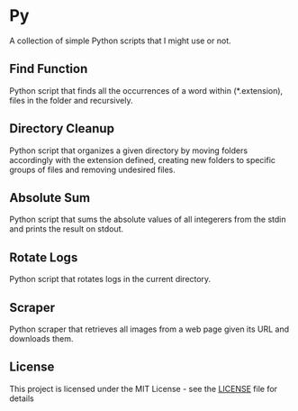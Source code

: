 # Py

A collection of simple Python scripts that I might use or not.

## Find Function
Python script that finds all the occurrences of a word within (*.extension), files in the folder and recursively.

## Directory Cleanup
Python script that organizes a given directory by moving folders accordingly with the extension defined, creating new folders to specific groups of files and removing undesired files.

## Absolute Sum
Python script that sums the absolute values of all integerers from the stdin and prints the result on stdout.

## Rotate Logs
Python script that rotates logs in the current directory.

## Scraper
Python scraper that retrieves all images from a web page given its URL and downloads them.

## License

This project is licensed under the MIT License - see the [LICENSE](LICENSE) file for details

